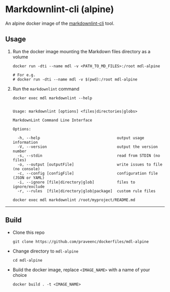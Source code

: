 # Markdownlint-cli (alpine)

An alpine docker image of the [markdownlint-cli](https://github.com/igorshubovych/markdownlint-cli) tool.

## Usage

1. Run the docker image mounting the Markdown files directory as a volume
   
   ```shell
   docker run -dti --name mdl -v <PATH_TO_MD_FILES>:/root mdl-alpine
   
   # For e.g.
   # docker run -dti --name mdl -v $(pwd):/root mdl-alpine
   ```  

2. Run the `markdownlint` command

   ```shell
   docker exec mdl markdownlint --help

   
   Usage: markdownlint [options] <files|directories|globs>

   MarkdownLint Command Line Interface

   Options:

     -h, --help                                  output usage information
     -V, --version                               output the version number
     -s, --stdin                                 read from STDIN (no files)
     -o, --output [outputFile]                   write issues to file (no console)
     -c, --config [configFile]                   configuration file (JSON or YAML)
     -i, --ignore [file|directory|glob]          files to ignore/exclude
     -r, --rules  [file|directory|glob|package]  custom rule files
   ```

   ```shell
   docker exec mdl markdownlint /root/myproject/README.md
   ```   
   
   
---

## Build

- Clone this repo
  
  ```shell
  git clone https://github.com/praveenc/dockerfiles/mdl-alpine
  ```

- Change directory to `mdl-alpine`

  ```shell
  cd mdl-alpine
  ```

- Build the docker image, replace `<IMAGE_NAME>` with a name of your choice

  ```shell
  docker build . -t <IMAGE_NAME>
  ```

